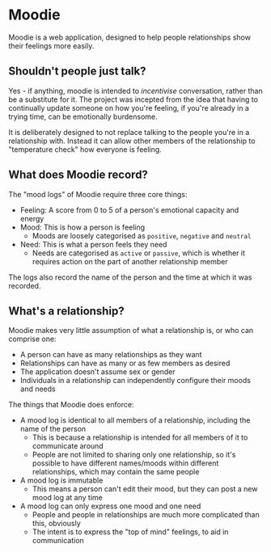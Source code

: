 # Moodie

Moodie is a web application, designed to help people relationships show their feelings more easily.

## Shouldn't people just talk?

Yes - if anything, moodie is intended to *incentivise* conversation, rather than be a substitute for it. The project was incepted from the idea that having to continually update someone on how you're feeling, if you're already in a trying time, can be emotionally burdensome.

It is deliberately designed to not replace talking to the people you're in a relationship with. Instead it can allow other members of the relationship to "temperature check" how everyone is feeling.

## What does Moodie record?

The "mood logs" of Moodie require three core things:

- Feeling: A score from 0 to 5 of a person's emotional capacity and energy
- Mood: This is how a person is feeling
  - Moods are loosely categorised as `positive`, `negative` and `neutral`
- Need: This is what a person feels they need
  - Needs are categorised as `active` or `passive`, which is whether it requires action on the part of another relationship member

The logs also record the name of the person and the time at which it was recorded.

## What's a relationship?

Moodie makes very little assumption of what a relationship is, or who can comprise one: 

- A person can have as many relationships as they want
- Relationships can have as many or as few members as desired
- The application doesn't assume sex or gender
- Individuals in a relationship can independently configure their moods and needs

The things that Moodie does enforce:

- A mood log is identical to all members of a relationship, including the name of the person
  - This is because a relationship is intended for all members of it to communicate around
  - People are not limited to sharing only one relationship, so it's possible to have different names/moods within different relationships, which may contain the same people
- A mood log is immutable
  - This means a person can't edit their mood, but they can post a new mood log at any time
- A mood log can only express one mood and one need
  - People and people in relationships are much more complicated than this, obviously
  - The intent is to express the "top of mind" feelings, to aid in communication